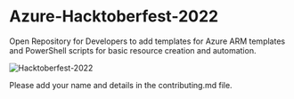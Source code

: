 # Azure-Hacktoberfest-2022
Open Repository for Developers to add templates for Azure ARM templates and PowerShell scripts for basic resource creation and automation.

![Hacktoberfest-2022](https://raw.githubusercontent.com/nandinidurgesh/Azure-Hacktoberfest-2022/main/.github/logo.png)

Please add your name and details in the contributing.md file.
